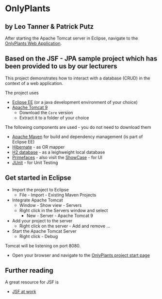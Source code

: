 # OnlyPlants
## by Leo Tanner & Patrick Putz

After starting the Apache Tomcat server in Eclipse, navigate to the [OnlyPlants Web Application](http://localhost:8080/bp2/).

## Based on the JSF - JPA sample project which has been provided to us by our lecturers

This project demonstrates how to interact with a database (CRUD) in the context of a web application.

The project uses
* [Eclipse EE](https://www.eclipse.org/downloads/packages/) (or a java development environment of your choice)
* [Apache Tomcat 9](https://tomcat.apache.org/download-90.cgi)
  * Download the `Core` version
  * Extract it to a folder of your choice

The following components are used - you do not need to download them
* [Apache Maven](https://maven.apache.org/) for build and dependency management (is part of Eclipse EE)
* [Hibernate](http://www.hibernate.org) - as OR mapper
* [H2 database](http://www.h2database.com) - as a leighweight local database
* [Primefaces](http://www.primefaces.org) - also visit the [ShowCase](https://www.primefaces.org/showcase/) - for UI
* [JUnit](http://junit.org) - for Unit Testing

## Get started in Eclipse

* Import the project to Eclipse
  * File - Import - Existing Maven Projects
* Integrate Apache Tomcat
  * Window - Show view - Servers
  * Right click in the Servers window and select
    * New - Server - Apache Tomcat 9
* Add your project to the server
  * Right click on the server - Add and remove ...
* Start the Apache Tomcat Server
  * Right click - Debug

Tomcat will be listening on port 8080.
* Open your browser and navigate to the [OnlyPlants project start page](http://localhost:8080/bp2/)

## Further reading

A great resource for JSF is
* [JSF at work](http://jsfatwork.irian.at/book_de/introduction.html)